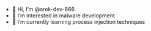 - 👋 Hi, I’m @arek-dev-666
- 👀 I’m interested in malware development
- 🌱 I’m currently learning process injection techniques

<!---
arek-dev-666/arek-dev-666 is a ✨ special ✨ repository because its `README.md` (this file) appears on your GitHub profile.
You can click the Preview link to take a look at your changes.
--->
